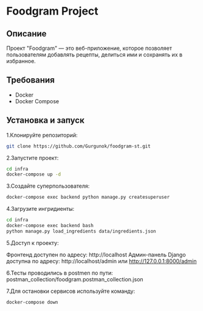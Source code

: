 # Foodgram Project

## Описание

Проект "Foodgram" — это веб-приложение, которое позволяет пользователям добавлять рецепты, делиться ими и сохранять их в избранное.

## Требования

- Docker
- Docker Compose

## Установка и запуск

1.Клонируйте репозиторий:
```bash
git clone https://github.com/Gurgunok/foodgram-st.git
```
2.Запустите проект:
```bash
cd infra
docker-compose up -d
```
3.Создайте суперпользователя:
```bash
docker-compose exec backend python manage.py createsuperuser
```
4.Загрузите ингридиенты:
```bash
cd infra
docker-compose exec backend bash
python manage.py load_ingredients data/ingredients.json
```
5.Доступ к проекту:

Фронтенд доступен по адресу: http://localhost
Админ-панель Django доступна по адресу: http://localhost/admin или http://127.0.0.1:8000/admin

6.Тесты проводились в postmen по пути:
postman_collection/foodgram.postman_collection.json

7.Для остановки сервисов используйте команду:
```bash
docker-compose down
```
